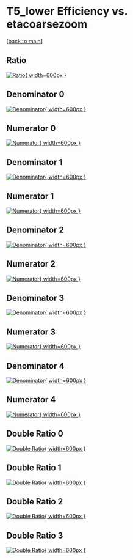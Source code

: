 # T5_lower Efficiency vs. etacoarsezoom

[[back to main](./)]



## Ratio

[![Ratio](../mtv/var/T5_lower_base_0_0_eff_etacoarsezoom.png){ width=600px }](../mtv/var/T5_lower_base_0_0_eff_etacoarsezoom.pdf)

## Denominator 0

[![Denominator](../mtv/den/T5_lower_base_0_0_eff_etacoarsezoom_den0.png){ width=600px }](../mtv/den/T5_lower_base_0_0_eff_etacoarsezoom_den0.pdf)

## Numerator 0

[![Numerator](../mtv/num/T5_lower_base_0_0_eff_etacoarsezoom_num0.png){ width=600px }](../mtv/num/T5_lower_base_0_0_eff_etacoarsezoom_num0.pdf)

## Denominator 1

[![Denominator](../mtv/den/T5_lower_base_0_0_eff_etacoarsezoom_den1.png){ width=600px }](../mtv/den/T5_lower_base_0_0_eff_etacoarsezoom_den1.pdf)

## Numerator 1

[![Numerator](../mtv/num/T5_lower_base_0_0_eff_etacoarsezoom_num1.png){ width=600px }](../mtv/num/T5_lower_base_0_0_eff_etacoarsezoom_num1.pdf)

## Denominator 2

[![Denominator](../mtv/den/T5_lower_base_0_0_eff_etacoarsezoom_den2.png){ width=600px }](../mtv/den/T5_lower_base_0_0_eff_etacoarsezoom_den2.pdf)

## Numerator 2

[![Numerator](../mtv/num/T5_lower_base_0_0_eff_etacoarsezoom_num2.png){ width=600px }](../mtv/num/T5_lower_base_0_0_eff_etacoarsezoom_num2.pdf)

## Denominator 3

[![Denominator](../mtv/den/T5_lower_base_0_0_eff_etacoarsezoom_den3.png){ width=600px }](../mtv/den/T5_lower_base_0_0_eff_etacoarsezoom_den3.pdf)

## Numerator 3

[![Numerator](../mtv/num/T5_lower_base_0_0_eff_etacoarsezoom_num3.png){ width=600px }](../mtv/num/T5_lower_base_0_0_eff_etacoarsezoom_num3.pdf)

## Denominator 4

[![Denominator](../mtv/den/T5_lower_base_0_0_eff_etacoarsezoom_den4.png){ width=600px }](../mtv/den/T5_lower_base_0_0_eff_etacoarsezoom_den4.pdf)

## Numerator 4

[![Numerator](../mtv/num/T5_lower_base_0_0_eff_etacoarsezoom_num4.png){ width=600px }](../mtv/num/T5_lower_base_0_0_eff_etacoarsezoom_num4.pdf)

## Double Ratio 0

[![Double Ratio](../mtv/ratio/T5_lower_base_0_0_eff_etacoarsezoom_ratio0.png){ width=600px }](../mtv/ratio/T5_lower_base_0_0_eff_etacoarsezoom_ratio0.pdf)

## Double Ratio 1

[![Double Ratio](../mtv/ratio/T5_lower_base_0_0_eff_etacoarsezoom_ratio1.png){ width=600px }](../mtv/ratio/T5_lower_base_0_0_eff_etacoarsezoom_ratio1.pdf)

## Double Ratio 2

[![Double Ratio](../mtv/ratio/T5_lower_base_0_0_eff_etacoarsezoom_ratio2.png){ width=600px }](../mtv/ratio/T5_lower_base_0_0_eff_etacoarsezoom_ratio2.pdf)

## Double Ratio 3

[![Double Ratio](../mtv/ratio/T5_lower_base_0_0_eff_etacoarsezoom_ratio3.png){ width=600px }](../mtv/ratio/T5_lower_base_0_0_eff_etacoarsezoom_ratio3.pdf)

